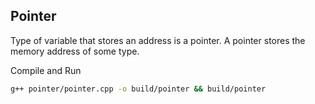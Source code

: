 ## Pointer

Type of variable that stores an address is a pointer.
A pointer stores the memory address of some type.

Compile and Run
```bash
g++ pointer/pointer.cpp -o build/pointer && build/pointer
```
